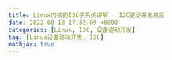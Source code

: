 ```yaml
---
title: Linux内核的I2C子系统详解 - I2C驱动开发总览
date: 2022-08-18 17:32:09 +0800
categories: [Linux, I2C, 设备驱动开发]
tag: [Linux设备驱动开发, I2C]
mathjax: true
---
```



